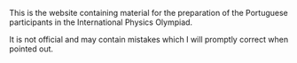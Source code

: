 This is the website containing material for the preparation of the Portuguese participants in the International Physics Olympiad.

It is not official and may contain mistakes which I will promptly correct when pointed out.